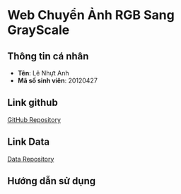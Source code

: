 # Web Chuyển Ảnh RGB Sang GrayScale

## Thông tin cá nhân
- **Tên**: Lê Nhựt Anh
- **Mã số sinh viên**: 20120427

## Link github
[GitHub Repository](https://github.com/LeAnh2105/Web_GRAYSCALE)

## Link Data
[Data Repository](https://github.com/LeAnh2105/Web_GRAYSCALE/Data)

## Hướng dẫn sử dụng 
